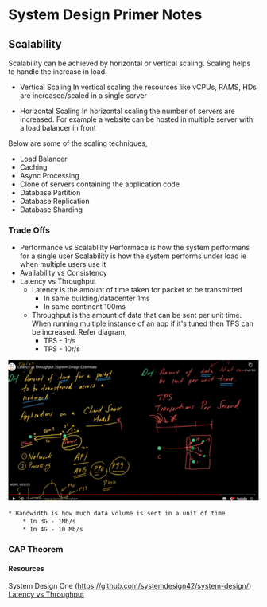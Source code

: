 # System Design Primer Notes

## Scalability
Scalability can be achieved by horizontal or vertical scaling. Scaling helps to handle the increase in load.

* Vertical Scaling
    In vertical scaling the resources like vCPUs, RAMS, HDs are increased/scaled in a single server

* Horizontal Scaling
    In horizontal scaling the number of servers are increased. For example a website can be hosted in multiple server with a load balancer in front


Below are some of the scaling techniques,

* Load Balancer
* Caching
* Async Processing
* Clone of servers containing the application code
* Database Partition
* Database Replication
* Database Sharding


### Trade Offs

* Performance vs Scalablilty
    Performace is how the system performans for a single user
    Scalability is how the system performs under load ie when multiple users use it
* Availability vs Consistency
* Latency vs Throughput
    * Latency is the amount of time taken for packet to be transmitted
        * In same building/datacenter 1ms
        * In same continent 100ms
    * Throughput is the amount of data that can be sent per unit time. When running multiple instance of an app if it's tuned then TPS can be increased. Refer diagram,
        * TPS - 1r/s
        * TPS - 10r/s

![Alt text](image.png)

    * Bandwidth is how much data volume is sent in a unit of time
        * In 3G - 1Mb/s
        * In 4G - 10 Mb/s


### CAP Theorem


#### Resources
System Design One (https://github.com/systemdesign42/system-design/)
[Latency vs Throughput](https://www.youtube.com/playlist?list=PL9nWRykSBSFjU7UGR37SFfOb1oMYLNhag)
